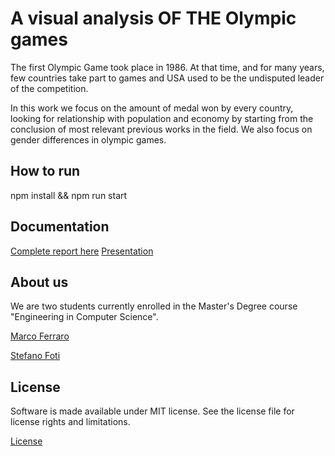 # A visual analysis OF THE Olympic games
The first Olympic Game took place in 1986. At that time, and for many years, few countries take part to games and USA used to be the undisputed leader of the competition. 

In this work we focus on the amount of medal won by every country, looking for relationship with population and economy by starting from the conclusion of most relevant previous works in the field. We also focus on gender differences in olympic games.

## How to run
npm install && npm run start

## Documentation

[Complete report here](hhttps://github.com/stefanofoti/visualanalytics/blob/main/docs/report.pdf)
[Presentation](hhttps://github.com/stefanofoti/visualanalytics/blob/main/docs/presentation.pdf)


## About us
We are two students currently enrolled in the Master's Degree course "Engineering in Computer Science".    

[Marco Ferraro](https://www.linkedin.com/in/?)

[Stefano Foti](https://www.linkedin.com/in/stefano-foti/)


## License
Software is made available under MIT license. See the license file for license rights and limitations.

[License](https://github.com/MarcoFerraro94/MasterMind/blob/main/docs/license.md)